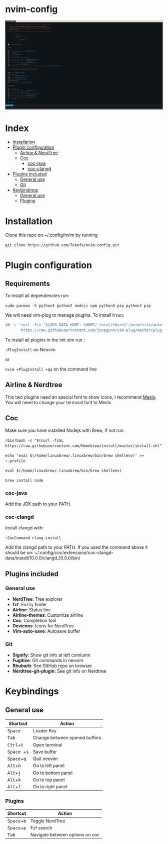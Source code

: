 # nvim-config

![Startify](.screenshots/startify.png)

# Index
- [Installation](#Installation)
- [Plugin configuration](#Plugin-configuration)
  - [Airline & NerdTree](#Airline-&-NerdTree)
  - [Coc](#Coc)
    - [coc-java](#coc-java)
    - [coc-clangd](#coc-clangd)
- [Plugins included](#Plugins-included)
  - [General use](#General-use)
  - [Git](#Git)
- [Keybindings](#Keybindings)
  - [General use](#General-use)
  - [Plugins](#Plugins)

# Installation
Clone this repo on ~/.config/nvim by running

`git clone https://github.com/Tekofx/nvim-config.git`


# Plugin configuration
## Requirements
To install all dependencies run:

`sudo pacman -S python3 python2 nodejs npm python3-pip python2-pip`

We will need vim-plug to manage plugins. To install it run:

```sh
sh -c 'curl -fLo "${XDG_DATA_HOME:-$HOME/.local/share}"/nvim/site/autoload/plug.vim --create-dirs \
       https://raw.githubusercontent.com/junegunn/vim-plug/master/plug.vim'
```

To install all plugins in the init.vim run :

`:PlugInstall` on Neovim

or

`nvim +PlugInstall +qa` on the command line

## Airline & Nerdtree
This two plugins need an special font to show icons, I recommend [Meslo](https://github.com/romkatv/powerlevel10k-media/raw/master/MesloLGS%20NF%20Regular.ttf).
You will need to change your terminal font to Meslo


## Coc
Make sure you have installed Nodejs with Brew, if not run:

`/bin/bash -c "$(curl -fsSL https://raw.githubusercontent.com/Homebrew/install/master/install.sh)"`

`echo 'eval $(/home/linuxbrew/.linuxbrew/bin/brew shellenv)' >> ~.profile`

`eval $(/home/linuxbrew/.linuxbrew/bin/brew shellenv)`

`brew install node`



### coc-java
Add the JDK path to your PATH.


### coc-clangd
Install clangd with:

`:CocCommand clang.install`

Add the clangd path to your PATH. If you used the command above it should be on:
~/.config/coc/extensions/coc-clangd-data/install/10.0.0/clangd_10.0.0/bin/


## Plugins included

### General use
- **NerdTree**: Tree explorer
- **fzf**: Fuzzy finder
- **Airline**: Status line
- **Airline-themes**: Customize airline
- **Coc**: Completion tool
- **Devicons**: Icons for NerdTree
- **Vim-auto-save**: Autosave buffer

### Git
- **Signify**: Show git info at left comlumn
- **Fugitive**: Git commands in neovim
- **Rhubarb**: See GitHub repo on browser
- **Nerdtree-git-plugin**: See git info on Nerdtree


# Keybindings
## General use

| Shortcut                                      | Action                              |
| --------------------                          | ----------------------------------- |
| <kbd>Space</kbd>                              | Leader Key                          |
| <kbd>Tab</kbd>                                | Change between opened buffers       |
| <kbd>Ctrl</kbd>+<kbd>t</kbd>                  | Open terminal                       |
| <kbd>Space </kbd>+<kbd>s</kbd>                | Save buffer                         |
| <kbd>Space</kbd>+<kbd>q</kbd>                 | Quit neovim                         |
| <kbd>Alt</kbd>+<kbd>h</kbd>                   | Go to left panel                    |
| <kbd>Alt</kbd>+<kbd>j</kbd>                   | Go to bottom panel                  |
| <kbd>Alt</kbd>+<kbd>k</kbd>                   | Go to top panel                     |
| <kbd>Alt</kbd>+<kbd>l</kbd>                   | Go to right panel                   |




### Plugins
| Shortcut                                      | Action                              |
| --------------------                          | ----------------------------------- |
| <kbd>Space</kbd>+<kbd>b</kbd>                 | Toggle NerdTree                     |
| <kbd>Space</kbd>+<kbd>p</kbd>                 | Fzf search                          |
| <kbd>Tab</kbd>                                | Navigate between options on coc     |
